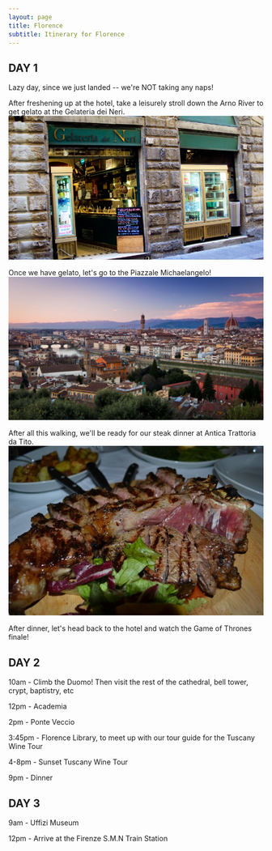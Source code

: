 ```yaml
---
layout: page
title: Florence
subtitle: Itinerary for Florence
---
```


## DAY 1

Lazy day, since we just landed -- we're NOT taking any naps!

After freshening up at the hotel, take a leisurely stroll down the Arno River to get gelato at the Gelateria dei Neri.
![Gelateria dei Neri](/img/gelato.jpg)

Once we have gelato, let's go to the Piazzale Michaelangelo!
![Piazzale Michelangelo](/img/sunset-piazzale-michelangelo.jpg)


After all this walking, we'll be ready for our steak dinner at Antica Trattoria da Tito.
![Antica Trattoria da Tito](/img/antica-trattoria-da-tito.jpg)


After dinner, let's head back to the hotel and watch the Game of Thrones finale! 

## DAY 2

10am - Climb the Duomo! Then visit the rest of the cathedral, bell tower, crypt, baptistry, etc

12pm - Academia

2pm - Ponte Veccio

3:45pm - Florence Library, to meet up with our tour guide for the Tuscany Wine Tour

4-8pm - Sunset Tuscany Wine Tour

9pm - Dinner

## DAY 3

9am - Uffizi Museum

12pm - Arrive at the Firenze S.M.N Train Station
